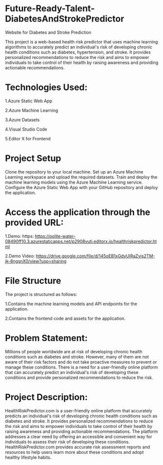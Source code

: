 # Future-Ready-Talent-DiabetesAndStrokePredictor
Website for Diabetes and Stroke Prediction

This project is a web-based health risk predictor that uses machine learning algorithms to accurately predict an individual's risk of developing chronic health conditions such as diabetes, hypertension, and stroke. It provides personalized recommendations to reduce the risk and aims to empower individuals to take control of their health by raising awareness and providing actionable recommendations.

# Technologies Used:

  1.Azure Static Web App
  
  2.Azure Machine Learning
  
  3.Azure Datasets
  
  4.Visual Studio Code
  
  5.Editor X for Frontend
  
# Project Setup
Clone the repository to your local machine.
Set up an Azure Machine Learning workspace and upload the required datasets.
Train and deploy the machine learning models using the Azure Machine Learning service.
Configure the Azure Static Web App with your GitHub repository and deploy the application.

# Access the application through the provided URL: 

  1.Demo: https: https://polite-water-08490ff10.3.azurestaticapps.net/p2908yuti.editorx.io/healthriskpredictor.html
  
  2.Demo Video: https://drive.google.com/file/d/145oEB1xGdyUIRaZyis2TM-jk-8ngsnX0/view?usp=sharing


# File Structure
The project is structured as follows:

  1.Contains the machine learning models and API endpoints for the application.
  
  2.Contains the frontend code and assets for the application.
  
# Problem Statement: 

Millions of people worldwide are at risk of developing chronic health conditions such as diabetes and stroke.
However, many of them are not aware of their risk factors and do not take proactive measures to prevent or manage these conditions. 
There is a need for a user-friendly online platform that can accurately predict an individual's risk of developing these conditions 
and provide personalized recommendations to reduce the risk.

# Project Description: 

HealthRiskPredictor.com is a user-friendly online platform that accurately predicts an individual's risk of developing 
chronic health conditions such as diabetes and stroke. It provides personalized recommendations to reduce the risk and aims to empower 
individuals to take control of their health by raising awareness and providing actionable recommendations. The platform addresses a clear 
need by offering an accessible and convenient way for individuals to assess their risk of developing these conditions. HealthRiskPredictor.com 
provides accurate risk assessment reports and resources to help users learn more about these conditions and adopt healthy lifestyle habits.
